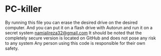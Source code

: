 # PC-killer
By running this file you can erase the desired drive on the desired computer. And you can put it on a flash drive with Autorun and run it on a secret system namialireza32@gmail.com
It should be noted that the completely secure version is located on GitHub
and does not pose any risk to any system
Any person using this code is responsible for their own safety.
